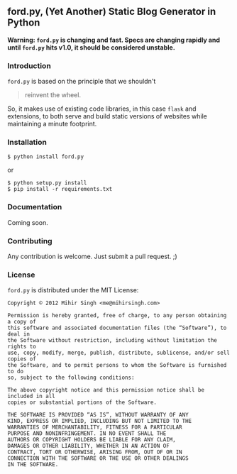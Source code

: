 ## ford.py, (Yet Another) Static Blog Generator in Python

__Warning: `ford.py` is changing and fast. Specs are changing rapidly and until `ford.py` hits v1.0, it should be considered unstable.__

### Introduction

`ford.py` is based on the principle that we shouldn't

> reinvent the wheel.

So, it makes use of existing code libraries, in this case `flask` and extensions, to both serve and build static versions of websites while maintaining a minute footprint.

### Installation

	$ python install ford.py

or 

	$ python setup.py install
	$ pip install -r requirements.txt

### Documentation

Coming soon.

### Contributing

Any contribution is welcome. Just submit a pull request. ;)

### License

`ford.py` is distributed under the MIT License:

	Copyright © 2012 Mihir Singh <me@mihirsingh.com>

	Permission is hereby granted, free of charge, to any person obtaining a copy of 
	this software and associated documentation files (the “Software”), to deal in 
	the Software without restriction, including without limitation the rights to 
	use, copy, modify, merge, publish, distribute, sublicense, and/or sell copies of 
	the Software, and to permit persons to whom the Software is furnished to do 
	so, subject to the following conditions:

	The above copyright notice and this permission notice shall be included in all 
	copies or substantial portions of the Software.

	THE SOFTWARE IS PROVIDED “AS IS”, WITHOUT WARRANTY OF ANY 
	KIND, EXPRESS OR IMPLIED, INCLUDING BUT NOT LIMITED TO THE 
	WARRANTIES OF MERCHANTABILITY, FITNESS FOR A PARTICULAR 
	PURPOSE AND NONINFRINGEMENT. IN NO EVENT SHALL THE 
	AUTHORS OR COPYRIGHT HOLDERS BE LIABLE FOR ANY CLAIM, 
	DAMAGES OR OTHER LIABILITY, WHETHER IN AN ACTION OF 
	CONTRACT, TORT OR OTHERWISE, ARISING FROM, OUT OF OR IN 
	CONNECTION WITH THE SOFTWARE OR THE USE OR OTHER DEALINGS 
	IN THE SOFTWARE.
